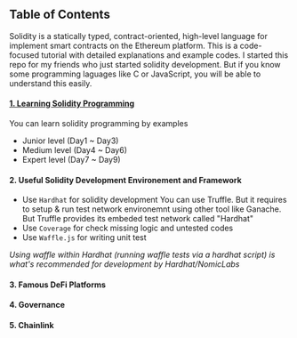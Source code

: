 ## Table of Contents
Solidity is a statically typed, contract-oriented, high-level language for implement smart contracts on the Ethereum platform. This is a code-focused tutorial with detailed explanations and example codes. I started this repo for my friends who just started solidity development. But if you know some programming laguages like C or JavaScript, you will be able to understand this easily.

#### [1. Learning Solidity Programming](/solidity-development)
You can learn solidity programming by examples
- Junior level (Day1 ~ Day3)
- Medium level (Day4 ~ Day6)
- Expert level (Day7 ~ Day9)

#### 2. Useful Solidity Development Environement and Framework
- Use `Hardhat` for solidity development
You can use Truffle.
But it requires to setup & run test network environemnt using other tool like Ganache.
But Truffle provides its embeded test network called "Hardhat"
- Use `Coverage` for check missing logic and untested codes
- Use `Waffle.js` for writing unit test

*Using waffle within Hardhat (running waffle tests via a hardhat script) is what's recommended for development by Hardhat/NomicLabs*


#### 3. Famous DeFi Platforms

#### 4. Governance

#### 5. Chainlink
